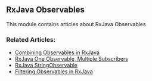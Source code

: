 ## RxJava Observables
 
 This module contains articles about RxJava Observables
 
### Related Articles:

- [Combining Observables in RxJava](https://www.surya.com/rxjava-combine-observables)
- [RxJava One Observable, Multiple Subscribers](https://www.surya.com/rxjava-multiple-subscribers-observable)
- [RxJava StringObservable](https://www.surya.com/rxjava-string)
- [Filtering Observables in RxJava](https://www.surya.com/rxjava-filtering)
 

